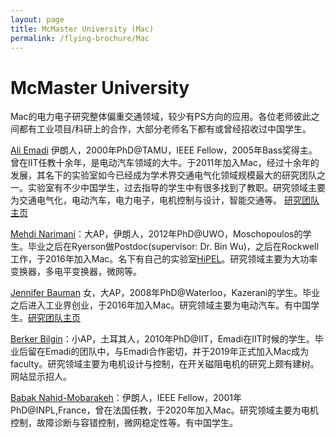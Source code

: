 ```yaml
---
layout: page
title: McMaster University (Mac)
permalink: /flying-brochure/Mac
---
```

# McMaster University

Mac的电力电子研究整体偏重交通领域，较少有PS方向的应用。各位老师彼此之间都有工业项目/科研上的合作，大部分老师名下都有或曾经招收过中国学生。


[Ali Emadi](https://electrification.mcmaster.ca/people/prof-ali-emadi/) 伊朗人，2000年PhD@TAMU，IEEE Fellow，2005年Bass奖得主。曾在IIT任教十余年，是电动汽车领域的大牛。于2011年加入Mac，经过十余年的发展，其名下的实验室如今已经成为学术界交通电气化领域规模最大的研究团队之一。实验室有不少中国学生，过去指导的学生中有很多找到了教职。研究领域主要为交通电气化，电动汽车，电力电子，电机控制与设计，智能交通等。
[研究团队主页](https://electrification.mcmaster.ca/)

[Mehdi Narimani](https://www.hipel.ca/team/)：大AP，伊朗人，2012年PhD@UWO，Moschopoulos的学生。毕业之后在Ryerson做Postdoc(supervisor: Dr. Bin Wu)，之后在Rockwell工作，于2016年加入Mac。名下有自己的实验室[HiPEL](http://www.hipel.ca/)。研究领域主要为大功率变换器，多电平变换器，微网等。

[Jennifer Bauman](https://baumanlab.com/pi-biography/) 女，大AP，2008年PhD@Waterloo，Kazerani的学生。毕业之后进入工业界创业，于2016年加入Mac。研究领域主要为电动汽车。有中国学生。[研究团队主页](https://baumanlab.com/)

[Berker Bilgin](https://www.eng.mcmaster.ca/ece/faculty/dr-berker-bilgin/)：小AP，土耳其人，2010年PhD@IIT，Emadi在IIT时候的学生。毕业后留在Emadi的团队中，与Emadi合作密切，并于2019年正式加入Mac成为faculty。研究领域主要为电机设计与控制，在开关磁阻电机的研究上颇有建树。网站显示招人。

[Babak Nahid-Mobarakeh](https://www.eng.mcmaster.ca/ece/faculty/dr-babak-nahid-mobarakeh/)：伊朗人，IEEE Fellow，2001年PhD@INPL,France，曾在法国任教，于2020年加入Mac。研究领域主要为电机控制，故障诊断与容错控制，微网稳定性等。有中国学生。
